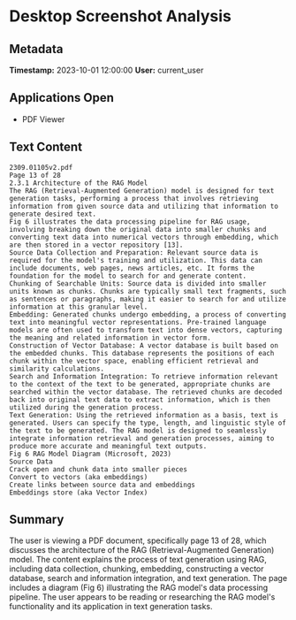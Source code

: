 # Desktop Screenshot Analysis
## Metadata
**Timestamp:** 2023-10-01 12:00:00
**User:** current_user

## Applications Open
- PDF Viewer

## Text Content
```
2309.01105v2.pdf
Page 13 of 28
2.3.1 Architecture of the RAG Model
The RAG (Retrieval-Augmented Generation) model is designed for text generation tasks, performing a process that involves retrieving information from given source data and utilizing that information to generate desired text.
Fig 6 illustrates the data processing pipeline for RAG usage, involving breaking down the original data into smaller chunks and converting text data into numerical vectors through embedding, which are then stored in a vector repository [13].
Source Data Collection and Preparation: Relevant source data is required for the model's training and utilization. This data can include documents, web pages, news articles, etc. It forms the foundation for the model to search for and generate content.
Chunking of Searchable Units: Source data is divided into smaller units known as chunks. Chunks are typically small text fragments, such as sentences or paragraphs, making it easier to search for and utilize information at this granular level.
Embedding: Generated chunks undergo embedding, a process of converting text into meaningful vector representations. Pre-trained language models are often used to transform text into dense vectors, capturing the meaning and related information in vector form.
Construction of Vector Database: A vector database is built based on the embedded chunks. This database represents the positions of each chunk within the vector space, enabling efficient retrieval and similarity calculations.
Search and Information Integration: To retrieve information relevant to the context of the text to be generated, appropriate chunks are searched within the vector database. The retrieved chunks are decoded back into original text data to extract information, which is then utilized during the generation process.
Text Generation: Using the retrieved information as a basis, text is generated. Users can specify the type, length, and linguistic style of the text to be generated. The RAG model is designed to seamlessly integrate information retrieval and generation processes, aiming to produce more accurate and meaningful text outputs.
Fig 6 RAG Model Diagram (Microsoft, 2023)
Source Data
Crack open and chunk data into smaller pieces
Convert to vectors (aka embeddings)
Create links between source data and embeddings
Embeddings store (aka Vector Index)
```

## Summary
The user is viewing a PDF document, specifically page 13 of 28, which discusses the architecture of the RAG (Retrieval-Augmented Generation) model. The content explains the process of text generation using RAG, including data collection, chunking, embedding, constructing a vector database, search and information integration, and text generation. The page includes a diagram (Fig 6) illustrating the RAG model's data processing pipeline. The user appears to be reading or researching the RAG model's functionality and its application in text generation tasks.
